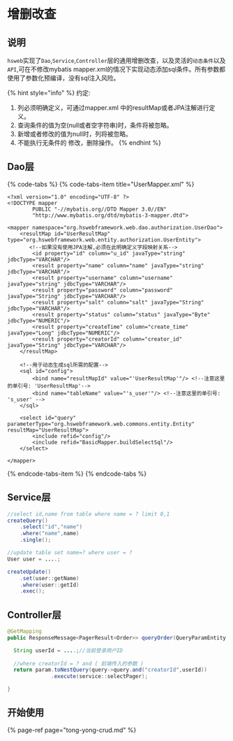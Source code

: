 # 增删改查

## 说明

`hsweb`实现了`Dao`,`Service`,`Controller`层的通用增删改查，以及灵活的`动态条件`以及`API`,可在不修改mybatis mapper.xml的情况下实现动态添加sql条件。所有参数都使用了参数化预编译，没有sql注入风险。

{% hint style="info" %}
约定: 

1. 列必须明确定义，可通过mapper.xml 中的resultMap或者JPA注解进行定义。
2. 查询条件的值为空\(null或者空字符串\)时，条件将被忽略。
3. 新增或者修改的值为null时，列将被忽略。
4. 不能执行无条件的 修改，删除操作。
{% endhint %}

## Dao层

{% code-tabs %}
{% code-tabs-item title="UserMapper.xml" %}
```markup
<?xml version="1.0" encoding="UTF-8" ?>
<!DOCTYPE mapper
        PUBLIC "-//mybatis.org//DTD Mapper 3.0//EN"
        "http://www.mybatis.org/dtd/mybatis-3-mapper.dtd">

<mapper namespace="org.hswebframework.web.dao.authorization.UserDao">
    <resultMap id="UserResultMap" type="org.hswebframework.web.entity.authorization.UserEntity">
       <!--如果没有使用JPA注解,必须在此明确定义字段映射关系-->
        <id property="id" column="u_id" javaType="string" jdbcType="VARCHAR"/>
        <result property="name" column="name" javaType="string" jdbcType="VARCHAR"/>
        <result property="username" column="username" javaType="string" jdbcType="VARCHAR"/>
        <result property="password" column="password" javaType="String" jdbcType="VARCHAR"/>
        <result property="salt" column="salt" javaType="String" jdbcType="VARCHAR"/>
        <result property="status" column="status" javaType="Byte" jdbcType="NUMERIC"/>
        <result property="createTime" column="create_time" javaType="Long" jdbcType="NUMERIC"/>
        <result property="creatorId" column="creator_id" javaType="String" jdbcType="VARCHAR"/>
    </resultMap>

    <!--用于动态生成sql所需的配置-->
    <sql id="config">
        <bind name="resultMapId" value="'UserResultMap'"/> <!--注意这里的单引号: 'UserResultMap'-->
        <bind name="tableName" value="'s_user'"/> <!--注意这里的单引号: 's_user' -->
    </sql>
    
    <select id="query" parameterType="org.hswebframework.web.commons.entity.Entity" resultMap="UserResultMap">
        <include refid="config"/>
        <include refid="BasicMapper.buildSelectSql"/>
    </select>

</mapper>

```
{% endcode-tabs-item %}
{% endcode-tabs %}

## Service层

```java
//select id,name from table where name = ? limit 0,1
createQuery()
    .select("id","name")
    .where("name",name)
    .single();
```

```java
//update table set name=? where user = ?
User user = ....;

createUpdate()
    .set(user::getName)
    .where(user::getId)
    .exec();
```

## Controller层

```java
@GetMapping
public ResponseMessage<PagerResult<Order>> queryOrder(QueryParamEntity param){

  String userId = ....;//当前登录用户ID
  
  //where creatorId = ? and ( 前端传入的参数 )
  return param.toNestQuery(query->query.and("creatorId",userId))
              .execute(service::selectPager);

}
```

## 开始使用

{% page-ref page="tong-yong-crud.md" %}



